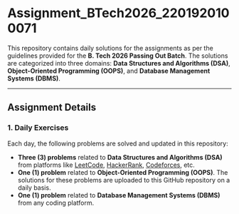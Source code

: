 # Assignment_BTech2026_2201920100071

This repository contains daily solutions for the assignments as per the guidelines provided for the **B. Tech 2026 Passing Out Batch**. The solutions are categorized into three domains: **Data Structures and Algorithms (DSA)**, **Object-Oriented Programming (OOPS)**, and **Database Management Systems (DBMS)**.  

---

## Assignment Details

### 1. **Daily Exercises**
Each day, the following problems are solved and updated in this repository:
- **Three (3) problems** related to **Data Structures and Algorithms (DSA)** from platforms like [LeetCode](https://leetcode.com/), [HackerRank](https://www.hackerrank.com/), [Codeforces](https://codeforces.com/), etc.
- **One (1) problem** related to **Object-Oriented Programming (OOPS)**. The solutions for these problems are uploaded to this GitHub repository on a daily basis.
- **One (1) problem** related to **Database Management Systems (DBMS)** from any coding platform.
  
